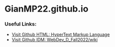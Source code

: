 # GianMP22.github.io
<html>
	<head>
		<meta charset="utf-8">
		<h3>Useful Links:</h3>
	</head>
	<body>
		<ul>
			<!-- <li> <a href= "https://docs.github.com/en/authentication/keeping-your-account-and-data-secure/creating-a-personal-access-token#creating-a-token"> Visit Github: Creating a personal access token </a> -->
			</li>
			<li> <a href= "https://developer.mozilla.org/en-US/docs/Web/HTML"> Visit Github HTML: HyperText Markup Language </a>
			</li>
			<li> <a href= "https://github.com/IDMNYU/webDev_B_Fall2022/wiki"> Visit Github IDM: WebDev_D_Fall2022/wiki </a>
			</li>
		</ul>
	</body>
</html>
